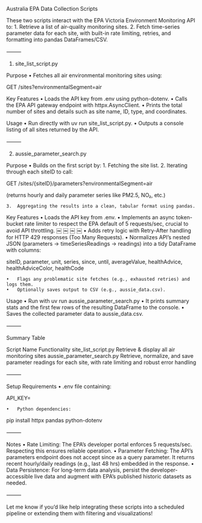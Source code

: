 
Australia EPA Data Collection Scripts

These two scripts interact with the EPA Victoria Environment Monitoring API to:
	1.	Retrieve a list of air-quality monitoring sites.
	2.	Fetch time-series parameter data for each site, with built-in rate limiting, retries, and formatting into pandas DataFrames/CSV.

⸻

1. site_list_script.py

Purpose
	•	Fetches all air environmental monitoring sites using:

GET /sites?environmentalSegment=air



Key Features
	•	Loads the API key from .env using python-dotenv.
	•	Calls the EPA API gateway endpoint with httpx.AsyncClient.
	•	Prints the total number of sites and details such as site name, ID, type, and coordinates.

Usage
	•	Run directly with uv run site_list_script.py.
	•	Outputs a console listing of all sites returned by the API.

⸻

2. aussie_parameter_search.py

Purpose
	•	Builds on the first script by:
	1.	Fetching the site list.
	2.	Iterating through each siteID to call:

GET /sites/{siteID}/parameters?environmentalSegment=air

(returns hourly and daily parameter series like PM2.5, NO₂, etc.)

	3.	Aggregating the results into a clean, tabular format using pandas.

Key Features
	•	Loads the API key from .env.
	•	Implements an async token-bucket rate limiter to respect the EPA default of 5 requests/sec, crucial to avoid API throttling.  ￼ ￼ ￼ ￼
	•	Adds retry logic with Retry-After handling for HTTP 429 responses (Too Many Requests).
	•	Normalizes API’s nested JSON (parameters → timeSeriesReadings → readings) into a tidy DataFrame with columns:

siteID, parameter, unit, series, since, until, averageValue, healthAdvice, healthAdviceColor, healthCode


	•	Flags any problematic site fetches (e.g., exhausted retries) and logs them.
	•	Optionally saves output to CSV (e.g., aussie_data.csv).

Usage
	•	Run with uv run aussie_parameter_search.py
	•	It prints summary stats and the first few rows of the resulting DataFrame to the console.
	•	Saves the collected parameter data to aussie_data.csv.

⸻

Summary Table

Script Name	Functionality
site_list_script.py	Retrieve & display all air monitoring sites
aussie_parameter_search.py	Retrieve, normalize, and save parameter readings for each site, with rate limiting and robust error handling


⸻

Setup Requirements
	•	.env file containing:

API_KEY=<your-EPA-portal-key>


	•	Python dependencies:

pip install httpx pandas python-dotenv



⸻

Notes
	•	Rate Limiting: The EPA’s developer portal enforces 5 requests/sec. Respecting this ensures reliable operation.
	•	Parameter Fetching: The API’s parameters endpoint does not accept since as a query parameter. It returns recent hourly/daily readings (e.g., last 48 hrs) embedded in the response.
	•	Data Persistence: For long-term data analysis, persist the developer-accessible live data and augment with EPA’s published historic datasets as needed.

⸻

Let me know if you’d like help integrating these scripts into a scheduled pipeline or extending them with filtering and visualizations!

